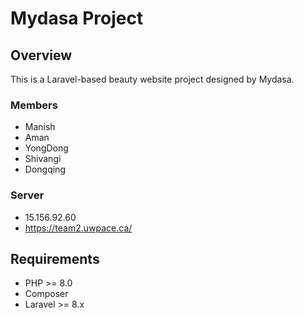 # Mydasa Project

## Overview

This is a Laravel-based beauty website project designed by Mydasa. 
### Members

- Manish
- Aman
- YongDong
- Shivangi
- Dongqing

### Server
- 15.156.92.60
- https://team2.uwpace.ca/

## Requirements

- PHP >= 8.0
- Composer
- Laravel >= 8.x
